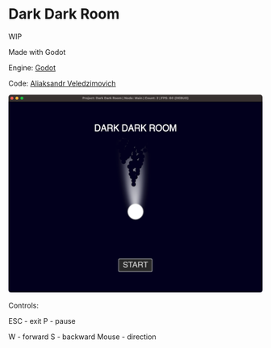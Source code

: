 # Dark Dark Room

WIP

Made with Godot

Engine: [Godot](https://godotengine.org)

Code: [Aliaksandr Veledzimovich](https://twitter.com/veledzimovich)

![Screenshot](screenshot/screenshot1.png)

Controls:

ESC - exit
P - pause

W - forward
S - backward
Mouse - direction
